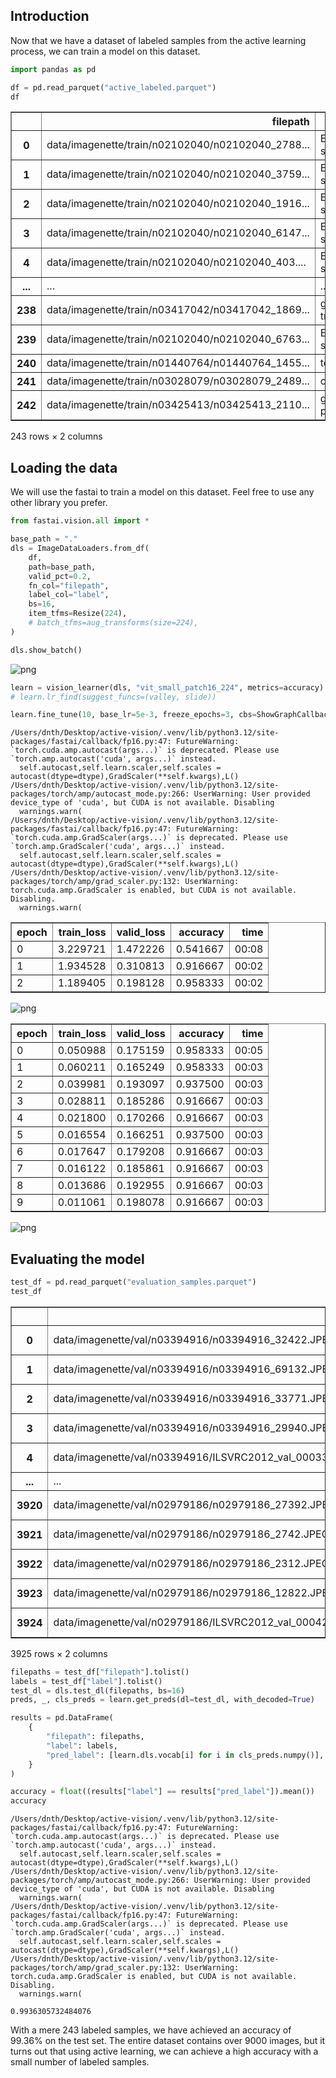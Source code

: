 ## Introduction

Now that we have a dataset of labeled samples from the active learning process, we can train a model on this dataset.


```python
import pandas as pd

df = pd.read_parquet("active_labeled.parquet")
df
```




<div>
<style scoped>
    .dataframe tbody tr th:only-of-type {
        vertical-align: middle;
    }

    .dataframe tbody tr th {
        vertical-align: top;
    }

    .dataframe thead th {
        text-align: right;
    }
</style>
<table border="1" class="dataframe">
  <thead>
    <tr style="text-align: right;">
      <th></th>
      <th>filepath</th>
      <th>label</th>
    </tr>
  </thead>
  <tbody>
    <tr>
      <th>0</th>
      <td>data/imagenette/train/n02102040/n02102040_2788...</td>
      <td>English springer</td>
    </tr>
    <tr>
      <th>1</th>
      <td>data/imagenette/train/n02102040/n02102040_3759...</td>
      <td>English springer</td>
    </tr>
    <tr>
      <th>2</th>
      <td>data/imagenette/train/n02102040/n02102040_1916...</td>
      <td>English springer</td>
    </tr>
    <tr>
      <th>3</th>
      <td>data/imagenette/train/n02102040/n02102040_6147...</td>
      <td>English springer</td>
    </tr>
    <tr>
      <th>4</th>
      <td>data/imagenette/train/n02102040/n02102040_403....</td>
      <td>English springer</td>
    </tr>
    <tr>
      <th>...</th>
      <td>...</td>
      <td>...</td>
    </tr>
    <tr>
      <th>238</th>
      <td>data/imagenette/train/n03417042/n03417042_1869...</td>
      <td>garbage truck</td>
    </tr>
    <tr>
      <th>239</th>
      <td>data/imagenette/train/n02102040/n02102040_6763...</td>
      <td>English springer</td>
    </tr>
    <tr>
      <th>240</th>
      <td>data/imagenette/train/n01440764/n01440764_1455...</td>
      <td>tench</td>
    </tr>
    <tr>
      <th>241</th>
      <td>data/imagenette/train/n03028079/n03028079_2489...</td>
      <td>church</td>
    </tr>
    <tr>
      <th>242</th>
      <td>data/imagenette/train/n03425413/n03425413_2110...</td>
      <td>gas pump</td>
    </tr>
  </tbody>
</table>
<p>243 rows × 2 columns</p>
</div>



## Loading the data

We will use the fastai to train a model on this dataset. Feel free to use any other library you prefer.


```python
from fastai.vision.all import *

base_path = "."
dls = ImageDataLoaders.from_df(
    df,
    path=base_path,
    valid_pct=0.2,
    fn_col="filepath",
    label_col="label",
    bs=16,
    item_tfms=Resize(224),
    # batch_tfms=aug_transforms(size=224),
)

dls.show_batch()
```


    
![png](train_files/train_3_0.png)
    



```python
learn = vision_learner(dls, "vit_small_patch16_224", metrics=accuracy).to_fp16()
# learn.lr_find(suggest_funcs=(valley, slide))
```


```python
learn.fine_tune(10, base_lr=5e-3, freeze_epochs=3, cbs=ShowGraphCallback())

```

    /Users/dnth/Desktop/active-vision/.venv/lib/python3.12/site-packages/fastai/callback/fp16.py:47: FutureWarning: `torch.cuda.amp.autocast(args...)` is deprecated. Please use `torch.amp.autocast('cuda', args...)` instead.
      self.autocast,self.learn.scaler,self.scales = autocast(dtype=dtype),GradScaler(**self.kwargs),L()
    /Users/dnth/Desktop/active-vision/.venv/lib/python3.12/site-packages/torch/amp/autocast_mode.py:266: UserWarning: User provided device_type of 'cuda', but CUDA is not available. Disabling
      warnings.warn(
    /Users/dnth/Desktop/active-vision/.venv/lib/python3.12/site-packages/fastai/callback/fp16.py:47: FutureWarning: `torch.cuda.amp.GradScaler(args...)` is deprecated. Please use `torch.amp.GradScaler('cuda', args...)` instead.
      self.autocast,self.learn.scaler,self.scales = autocast(dtype=dtype),GradScaler(**self.kwargs),L()
    /Users/dnth/Desktop/active-vision/.venv/lib/python3.12/site-packages/torch/amp/grad_scaler.py:132: UserWarning: torch.cuda.amp.GradScaler is enabled, but CUDA is not available.  Disabling.
      warnings.warn(




<style>
    /* Turns off some styling */
    progress {
        /* gets rid of default border in Firefox and Opera. */
        border: none;
        /* Needs to be in here for Safari polyfill so background images work as expected. */
        background-size: auto;
    }
    progress:not([value]), progress:not([value])::-webkit-progress-bar {
        background: repeating-linear-gradient(45deg, #7e7e7e, #7e7e7e 10px, #5c5c5c 10px, #5c5c5c 20px);
    }
    .progress-bar-interrupted, .progress-bar-interrupted::-webkit-progress-bar {
        background: #F44336;
    }
</style>




<table border="1" class="dataframe">
  <thead>
    <tr style="text-align: left;">
      <th>epoch</th>
      <th>train_loss</th>
      <th>valid_loss</th>
      <th>accuracy</th>
      <th>time</th>
    </tr>
  </thead>
  <tbody>
    <tr>
      <td>0</td>
      <td>3.229721</td>
      <td>1.472226</td>
      <td>0.541667</td>
      <td>00:08</td>
    </tr>
    <tr>
      <td>1</td>
      <td>1.934528</td>
      <td>0.310813</td>
      <td>0.916667</td>
      <td>00:02</td>
    </tr>
    <tr>
      <td>2</td>
      <td>1.189405</td>
      <td>0.198128</td>
      <td>0.958333</td>
      <td>00:02</td>
    </tr>
  </tbody>
</table>



    
![png](train_files/train_5_3.png)
    




<style>
    /* Turns off some styling */
    progress {
        /* gets rid of default border in Firefox and Opera. */
        border: none;
        /* Needs to be in here for Safari polyfill so background images work as expected. */
        background-size: auto;
    }
    progress:not([value]), progress:not([value])::-webkit-progress-bar {
        background: repeating-linear-gradient(45deg, #7e7e7e, #7e7e7e 10px, #5c5c5c 10px, #5c5c5c 20px);
    }
    .progress-bar-interrupted, .progress-bar-interrupted::-webkit-progress-bar {
        background: #F44336;
    }
</style>




<table border="1" class="dataframe">
  <thead>
    <tr style="text-align: left;">
      <th>epoch</th>
      <th>train_loss</th>
      <th>valid_loss</th>
      <th>accuracy</th>
      <th>time</th>
    </tr>
  </thead>
  <tbody>
    <tr>
      <td>0</td>
      <td>0.050988</td>
      <td>0.175159</td>
      <td>0.958333</td>
      <td>00:05</td>
    </tr>
    <tr>
      <td>1</td>
      <td>0.060211</td>
      <td>0.165249</td>
      <td>0.958333</td>
      <td>00:03</td>
    </tr>
    <tr>
      <td>2</td>
      <td>0.039981</td>
      <td>0.193097</td>
      <td>0.937500</td>
      <td>00:03</td>
    </tr>
    <tr>
      <td>3</td>
      <td>0.028811</td>
      <td>0.185286</td>
      <td>0.916667</td>
      <td>00:03</td>
    </tr>
    <tr>
      <td>4</td>
      <td>0.021800</td>
      <td>0.170266</td>
      <td>0.916667</td>
      <td>00:03</td>
    </tr>
    <tr>
      <td>5</td>
      <td>0.016554</td>
      <td>0.166251</td>
      <td>0.937500</td>
      <td>00:03</td>
    </tr>
    <tr>
      <td>6</td>
      <td>0.017647</td>
      <td>0.179208</td>
      <td>0.916667</td>
      <td>00:03</td>
    </tr>
    <tr>
      <td>7</td>
      <td>0.016122</td>
      <td>0.185861</td>
      <td>0.916667</td>
      <td>00:03</td>
    </tr>
    <tr>
      <td>8</td>
      <td>0.013686</td>
      <td>0.192955</td>
      <td>0.916667</td>
      <td>00:03</td>
    </tr>
    <tr>
      <td>9</td>
      <td>0.011061</td>
      <td>0.198078</td>
      <td>0.916667</td>
      <td>00:03</td>
    </tr>
  </tbody>
</table>



    
![png](train_files/train_5_6.png)
    


## Evaluating the model


```python
test_df = pd.read_parquet("evaluation_samples.parquet")
test_df
```




<div>
<style scoped>
    .dataframe tbody tr th:only-of-type {
        vertical-align: middle;
    }

    .dataframe tbody tr th {
        vertical-align: top;
    }

    .dataframe thead th {
        text-align: right;
    }
</style>
<table border="1" class="dataframe">
  <thead>
    <tr style="text-align: right;">
      <th></th>
      <th>filepath</th>
      <th>label</th>
    </tr>
  </thead>
  <tbody>
    <tr>
      <th>0</th>
      <td>data/imagenette/val/n03394916/n03394916_32422.JPEG</td>
      <td>French horn</td>
    </tr>
    <tr>
      <th>1</th>
      <td>data/imagenette/val/n03394916/n03394916_69132.JPEG</td>
      <td>French horn</td>
    </tr>
    <tr>
      <th>2</th>
      <td>data/imagenette/val/n03394916/n03394916_33771.JPEG</td>
      <td>French horn</td>
    </tr>
    <tr>
      <th>3</th>
      <td>data/imagenette/val/n03394916/n03394916_29940.JPEG</td>
      <td>French horn</td>
    </tr>
    <tr>
      <th>4</th>
      <td>data/imagenette/val/n03394916/ILSVRC2012_val_00033682.JPEG</td>
      <td>French horn</td>
    </tr>
    <tr>
      <th>...</th>
      <td>...</td>
      <td>...</td>
    </tr>
    <tr>
      <th>3920</th>
      <td>data/imagenette/val/n02979186/n02979186_27392.JPEG</td>
      <td>cassette player</td>
    </tr>
    <tr>
      <th>3921</th>
      <td>data/imagenette/val/n02979186/n02979186_2742.JPEG</td>
      <td>cassette player</td>
    </tr>
    <tr>
      <th>3922</th>
      <td>data/imagenette/val/n02979186/n02979186_2312.JPEG</td>
      <td>cassette player</td>
    </tr>
    <tr>
      <th>3923</th>
      <td>data/imagenette/val/n02979186/n02979186_12822.JPEG</td>
      <td>cassette player</td>
    </tr>
    <tr>
      <th>3924</th>
      <td>data/imagenette/val/n02979186/ILSVRC2012_val_00042982.JPEG</td>
      <td>cassette player</td>
    </tr>
  </tbody>
</table>
<p>3925 rows × 2 columns</p>
</div>




```python
filepaths = test_df["filepath"].tolist()
labels = test_df["label"].tolist()
test_dl = dls.test_dl(filepaths, bs=16)
preds, _, cls_preds = learn.get_preds(dl=test_dl, with_decoded=True)

results = pd.DataFrame(
    {
        "filepath": filepaths,
        "label": labels,
        "pred_label": [learn.dls.vocab[i] for i in cls_preds.numpy()],
    }
)

accuracy = float((results["label"] == results["pred_label"]).mean())
accuracy

```

    /Users/dnth/Desktop/active-vision/.venv/lib/python3.12/site-packages/fastai/callback/fp16.py:47: FutureWarning: `torch.cuda.amp.autocast(args...)` is deprecated. Please use `torch.amp.autocast('cuda', args...)` instead.
      self.autocast,self.learn.scaler,self.scales = autocast(dtype=dtype),GradScaler(**self.kwargs),L()
    /Users/dnth/Desktop/active-vision/.venv/lib/python3.12/site-packages/torch/amp/autocast_mode.py:266: UserWarning: User provided device_type of 'cuda', but CUDA is not available. Disabling
      warnings.warn(
    /Users/dnth/Desktop/active-vision/.venv/lib/python3.12/site-packages/fastai/callback/fp16.py:47: FutureWarning: `torch.cuda.amp.GradScaler(args...)` is deprecated. Please use `torch.amp.GradScaler('cuda', args...)` instead.
      self.autocast,self.learn.scaler,self.scales = autocast(dtype=dtype),GradScaler(**self.kwargs),L()
    /Users/dnth/Desktop/active-vision/.venv/lib/python3.12/site-packages/torch/amp/grad_scaler.py:132: UserWarning: torch.cuda.amp.GradScaler is enabled, but CUDA is not available.  Disabling.
      warnings.warn(




<style>
    /* Turns off some styling */
    progress {
        /* gets rid of default border in Firefox and Opera. */
        border: none;
        /* Needs to be in here for Safari polyfill so background images work as expected. */
        background-size: auto;
    }
    progress:not([value]), progress:not([value])::-webkit-progress-bar {
        background: repeating-linear-gradient(45deg, #7e7e7e, #7e7e7e 10px, #5c5c5c 10px, #5c5c5c 20px);
    }
    .progress-bar-interrupted, .progress-bar-interrupted::-webkit-progress-bar {
        background: #F44336;
    }
</style>










    0.9936305732484076



With a mere 243 labeled samples, we have achieved an accuracy of 99.36% on the test set. The entire dataset contains over 9000 images, but it turns out that using active learning, we can achieve a high accuracy with a small number of labeled samples.
